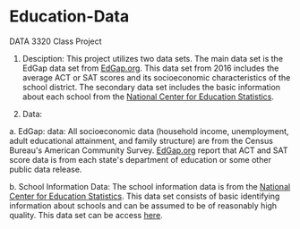 # Education-Data
DATA 3320 Class Project

1. Desciption: This project utilizes two data sets. The main data set is the EdGap data set from [EdGap.org](https://www.edgap.org/#5/37.875/-96.987). This data set from 2016 includes the average ACT or SAT scores and its socioeconomic characteristics of the school district. The secondary data set includes the basic information about each school from the [National Center for Education Statistics](https://nces.ed.gov/ccd/pubschuniv.asp).

2. Data: 

  a. EdGap: data: All socioeconomic data (household income, unemployment, adult educational attainment, and family structure) are from the Census Bureau's American Community Survey. [EdGap.org](https://www.edgap.org/#5/37.875/-96.987) report that ACT and SAT score data is from each state's department of education or some other public data release.

  b. School Information Data: The school information data is from the [National Center for Education Statistics](https://nces.ed.gov/ccd/pubschuniv.asp). This data set consists of basic identifying information about schools and can be assumed to be of reasonably high quality. This data set can be access [here](https://www.dropbox.com/s/lkl5nvcdmwyoban/ccd_sch_029_1617_w_1a_11212017.csv?dl=0).

  
